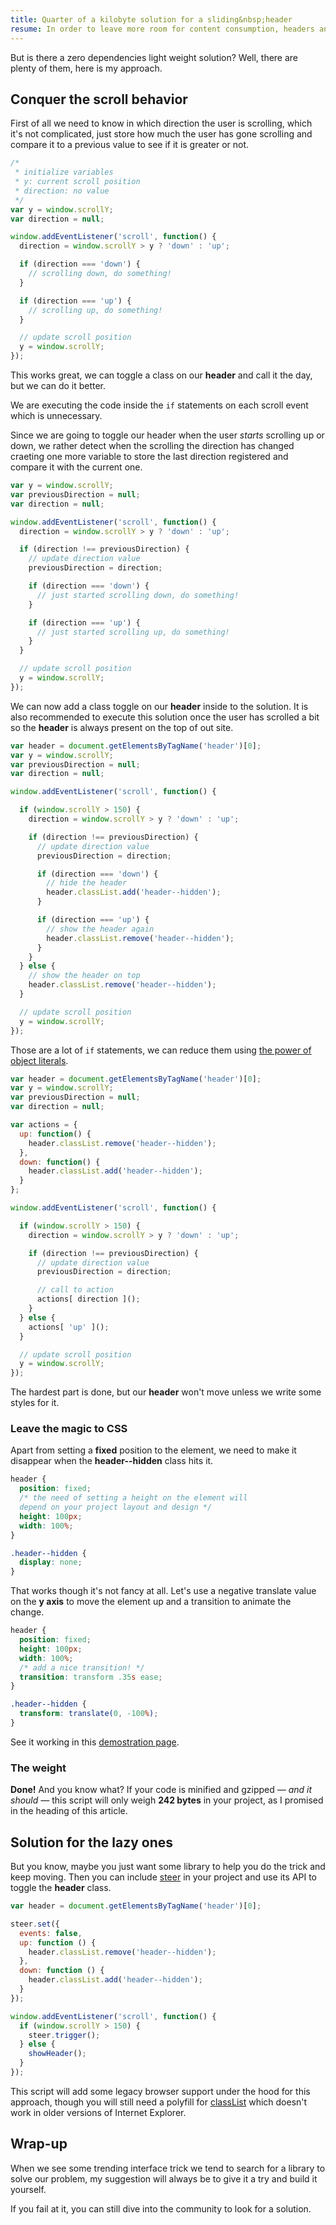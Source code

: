 ```yaml
---
title: Quarter of a kilobyte solution for a sliding&nbsp;header
resume: In order to leave more room for content consumption, headers and navigation bars that hide when scrolling down and slide back when scrolling up became a common usability feature.
---
```


But is there a zero dependencies light weight solution? Well, there are plenty of them, here is my approach.


## Conquer the scroll behavior

First of all we need to know in which direction the user is scrolling, which it's not complicated, just store how much the user has gone scrolling and compare it to a previous value to see if it is greater or not.

```js
/*
 * initialize variables
 * y: current scroll position
 * direction: no value
 */
var y = window.scrollY;
var direction = null;

window.addEventListener('scroll', function() {
  direction = window.scrollY > y ? 'down' : 'up';

  if (direction === 'down') {
    // scrolling down, do something!
  }

  if (direction === 'up') {
    // scrolling up, do something!
  }

  // update scroll position
  y = window.scrollY;
});
```

This works great, we can toggle a class on our **header** and call it the day, but we can do it better.

We are executing the code inside the `if` statements on each scroll event which is unnecessary.

Since we are going to toggle our header when the user *starts* scrolling up or down, we rather detect when the scrolling the direction has changed craeting one more variable to store the last direction registered and compare it with the current one.

```js
var y = window.scrollY;
var previousDirection = null;
var direction = null;

window.addEventListener('scroll', function() {
  direction = window.scrollY > y ? 'down' : 'up';

  if (direction !== previousDirection) {
    // update direction value
    previousDirection = direction;

    if (direction === 'down') {
      // just started scrolling down, do something!
    }

    if (direction === 'up') {
      // just started scrolling up, do something!
    }
  }

  // update scroll position
  y = window.scrollY;
});
```

We can now add a class toggle on our **header** inside to the solution. It is also recommended to execute this solution once the user has scrolled a bit so the **header** is always present on the top of out site.

```js
var header = document.getElementsByTagName('header')[0];
var y = window.scrollY;
var previousDirection = null;
var direction = null;

window.addEventListener('scroll', function() {

  if (window.scrollY > 150) {
    direction = window.scrollY > y ? 'down' : 'up';

    if (direction !== previousDirection) {
      // update direction value
      previousDirection = direction;

      if (direction === 'down') {
        // hide the header
        header.classList.add('header--hidden');
      }

      if (direction === 'up') {
        // show the header again
        header.classList.remove('header--hidden');
      }
    }
  } else {
    // show the header on top
    header.classList.remove('header--hidden');
  }

  // update scroll position
  y = window.scrollY;
});
```

Those are a lot of `if` statements, we can reduce them using [the power of object literals](/2014/10/the-power-of-using-object-literals).

```js
var header = document.getElementsByTagName('header')[0];
var y = window.scrollY;
var previousDirection = null;
var direction = null;

var actions = {
  up: function() {
    header.classList.remove('header--hidden');
  },
  down: function() {
    header.classList.add('header--hidden');
  }
};

window.addEventListener('scroll', function() {

  if (window.scrollY > 150) {
    direction = window.scrollY > y ? 'down' : 'up';

    if (direction !== previousDirection) {
      // update direction value
      previousDirection = direction;

      // call to action
      actions[ direction ]();
    }
  } else {
    actions[ 'up' ]();
  }

  // update scroll position
  y = window.scrollY;
});
```

The hardest part is done, but our **header** won't move unless we write some styles for it.


### Leave the magic to CSS

Apart from setting a **fixed** position to the element, we need to make it disappear when the **header--hidden** class hits it.

```css
header {
  position: fixed;
  /* the need of setting a height on the element will
  depend on your project layout and design */
  height: 100px;
  width: 100%;
}

.header--hidden {
  display: none;
}
```

That works though it's not fancy at all. Let's use a negative translate value on the **y axis** to move the element up and a transition to animate the change.

```css
header {
  position: fixed;
  height: 100px;
  width: 100%;
  /* add a nice transition! */
  transition: transform .35s ease;
}

.header--hidden {
  transform: translate(0, -100%);
}
```

See it working in this [demostration page](https://jeremenichelli.github.io/sticky).


### The weight

**Done!** And you know what? If your code is minified and gzipped *&mdash; and it should &mdash;* this script will only weigh **242 bytes** in your project, as I promised in the heading of this article.


## Solution for the lazy ones

But you know, maybe you just want some library to help you do the trick and keep moving. Then you can include [steer](https://jeremenichelli.github.io/steer) in your project and use its API to toggle the **header** class.

```js
var header = document.getElementsByTagName('header')[0];

steer.set({
  events: false,
  up: function () {
    header.classList.remove('header--hidden');
  },
  down: function () {
    header.classList.add('header--hidden');
  }
});

window.addEventListener('scroll', function() {
  if (window.scrollY > 150) {
    steer.trigger();
  } else {
    showHeader();
  }
});
```

This script will add some legacy browser support under the hood for this approach, though you will still need a polyfill for [classList](https://github.com/eligrey/classList.js) which doesn't work in older versions of Internet Explorer.


## Wrap-up

When we see some trending interface trick we tend to search for a library to solve our problem, my suggestion will always be to give it a try and build it yourself.

If you fail at it, you can still dive into the community to look for a solution.
